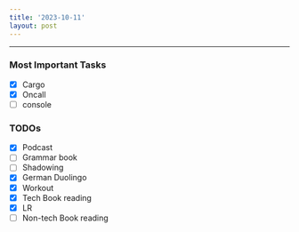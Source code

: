 ```yaml
---
title: '2023-10-11'
layout: post
---
```


---

### Most Important Tasks

- [x] Cargo
- [x] Oncall
- [ ] console

### TODOs

- [x] Podcast
- [ ] Grammar book
- [ ] Shadowing
- [x] German Duolingo
- [x] Workout
- [x] Tech Book reading
- [x] LR
- [ ] Non-tech Book reading
